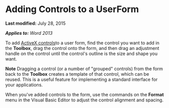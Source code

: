 
# Adding Controls to a UserForm

 **Last modified:** July 28, 2015

 _**Applies to:** Word 2013_

To add  [ActiveX controls](http://msdn.microsoft.com/library/befa20c2-c4e7-1a53-7740-248885691710%28Office.15%29.aspx)to a user form, find the control you want to add in the  **Toolbox**, drag the control onto the form, and then drag an adjustment handle on the control until the control's outline is the size and shape you want.


 **Note**  Dragging a control (or a number of "grouped" controls) from the form back to the  **Toolbox** creates a template of that control, which can be reused. This is a useful feature for implementing a standard interface for your applications.

When you've added controls to the form, use the commands on the  **Format** menu in the Visual Basic Editor to adjust the control alignment and spacing.
